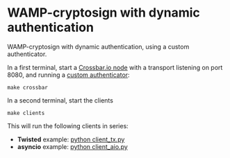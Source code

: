 # WAMP-cryptosign with dynamic authentication

WAMP-cryptosign with dynamic authentication, using a custom authenticator.

In a first terminal, start a [Crossbar.io node](.crossbar/config.json) with a transport listening
on port 8080, and running a [custom authenticator](authenticator.py):

```console
make crossbar
```

In a second terminal, start the clients

```console
make clients
``` 

This will run the following clients in series:

* **Twisted** example: [python client_tx.py](client_tx.py)
* **asyncio** example: [python client_aio.py](client_aio.py)
